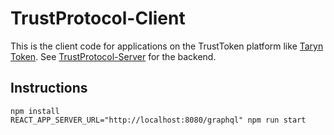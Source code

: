 # TrustProtocol-Client
This is the client code for applications on the TrustToken platform like [Taryn Token](http://taryn.trusttoken.com/). See [TrustProtocol-Server](https://github.com/trusttoken/TrustProtocol-Server) for the backend.

## Instructions
```
npm install
REACT_APP_SERVER_URL="http://localhost:8080/graphql" npm run start
```
